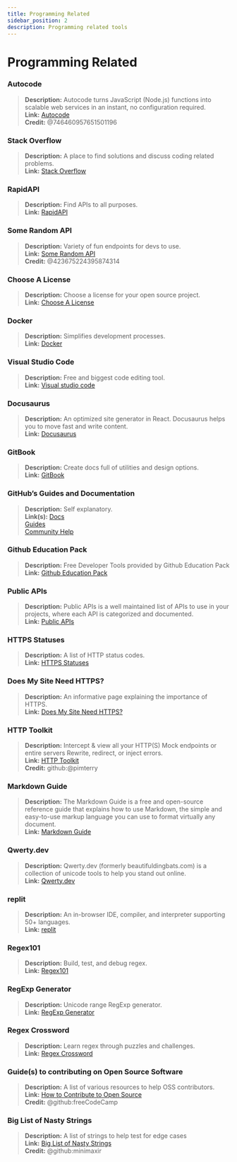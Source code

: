 ```yaml
---
title: Programming Related 
sidebar_position: 2
description: Programming related tools
---
```


# Programming Related

### Autocode
> __Description:__ Autocode turns JavaScript (Node.js) functions into scalable web services in an instant, no configuration required.   <br/>
__Link:__ [Autocode](https://autocode.com/)  <br/>
__Credit:__ @746460957651501196

### Stack Overflow
> __Description:__ A place to find solutions and discuss coding related problems.  <br/>
__Link:__ [Stack Overflow](https://stackoverflow.com/)

### RapidAPI
> __Description:__ Find APIs to all purposes.  <br/>
__Link:__ [RapidAPI](https://rapidapi.com/)

### Some Random API
> __Description:__ Variety of fun endpoints for devs to use.  <br/>
__Link:__ [Some Random API](https://some-random-api.ml/)  <br/>
__Credit:__ @423675224395874314 

### Choose A License
> __Description:__ Choose a license for your open source project.   <br/>
__Link:__ [Choose A License](https://choosealicense.com/)

### Docker
> __Description:__ Simplifies development processes.   <br/>
__Link:__ [Docker](https://www.docker.com/)

### Visual Studio Code
> __Description:__ Free and biggest code editing tool. <br/>
__Link:__ [Visual studio code](https://code.visualstudio.com)  

### Docusaurus
> __Description:__ An optimized site generator in React. Docusaurus helps you to move fast and write content.   <br/>
__Link:__ [Docusaurus](https://docusaurus.io/)

### GitBook
> __Description:__ Create docs full of utilities and design options.  <br/>
__Link:__ [GitBook](https://www.gitbook.com/)

### GitHub’s Guides and Documentation
> __Description:__ Self explanatory.   <br/>
__Link(s):__ 
[Docs](https://docs.github.com/en)   <br/>
[Guides](https://guides.github.com/)   <br/>
[Community Help](https://github.community/)

### Github Education Pack
> __Description:__ Free Developer Tools provided by Github Education Pack   <br/>
__Link:__ [Github Education Pack](https://education.github.com/)

### Public APIs
> __Description:__ Public APIs is a well maintained list of APIs to use in your projects, where each API is categorized and documented.   <br/>
__Link:__ [Public APIs](https://github.com/public-apis/public-apis)

### HTTPS Statuses
> __Description:__ A list of HTTP status codes.   <br/>
__Link:__ [HTTPS Statuses](https://httpstatuses.com/)

### Does My Site Need HTTPS?
> __Description:__ An informative page explaining the importance of HTTPS.  <br/>
__Link:__ [Does My Site Need HTTPS?](https://doesmysiteneedhttps.com/)

### HTTP Toolkit
> __Description:__ Intercept & view all your HTTP(S) Mock endpoints or entire servers Rewrite, redirect, or inject errors.  <br/>
__Link:__ [HTTP Toolkit](https://httptoolkit.tech/)  <br/>
__Credit:__ github:@pimterry

### Markdown Guide
> __Description:__ The Markdown Guide is a free and open-source reference guide that explains how to use Markdown, the simple and easy-to-use markup language you can use to format virtually any document.   <br/>
__Link:__ [Markdown Guide](https://www.markdownguide.org/)

### Qwerty.dev
> __Description:__ Qwerty.dev (formerly beautifuldingbats.com) is a collection of unicode tools to help you stand out online.   <br/>
__Link:__ [Qwerty.dev](https://qwerty.dev/)

### replit
> __Description:__ An in-browser IDE, compiler, and interpreter supporting 50+ languages.   <br/>
__Link:__ [replit](https://replit.com/)

### Regex101
> __Description:__ Build, test, and debug regex.   <br/>
__Link:__ [Regex101](https://regex101.com/)

### RegExp Generator
> __Description:__ Unicode range RegExp generator.   <br/>
__Link:__ [RegExp Generator](https://apps.timwhitlock.info/js/regex#)

### Regex Crossword
> __Description:__ Learn regex through puzzles and challenges.   <br/>
__Link:__ [Regex Crossword](https://regexcrossword.com/)

### Guide(s) to contributing on Open Source Software
> __Description:__ A list of various resources to help OSS contributors. <br/>
__Link:__ [How to Contribute to Open Source](https://github.com/freeCodeCamp/how-to-contribute-to-open-source) <br/>
__Credit:__ @github:freeCodeCamp

### Big List of Nasty Strings
> __Description:__ A list of strings to help test for edge cases <br/>
__Link:__ [Big List of Nasty Strings](https://github.com/minimaxir/big-list-of-naughty-strings) <br/>
__Credit:__ @github:minimaxir
